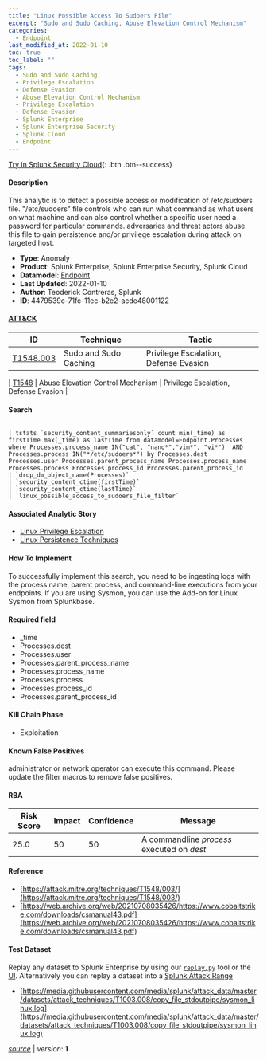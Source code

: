 ```yaml
---
title: "Linux Possible Access To Sudoers File"
excerpt: "Sudo and Sudo Caching, Abuse Elevation Control Mechanism"
categories:
  - Endpoint
last_modified_at: 2022-01-10
toc: true
toc_label: ""
tags:
  - Sudo and Sudo Caching
  - Privilege Escalation
  - Defense Evasion
  - Abuse Elevation Control Mechanism
  - Privilege Escalation
  - Defense Evasion
  - Splunk Enterprise
  - Splunk Enterprise Security
  - Splunk Cloud
  - Endpoint
---
```




[Try in Splunk Security Cloud](https://www.splunk.com/en_us/cyber-security.html){: .btn .btn--success}

#### Description

This analytic is to detect a possible access or modification of /etc/sudoers file. &#34;/etc/sudoers&#34; file controls who can run what command as what users on what machine and can also control whether a specific user need a password for particular commands.  adversaries and threat actors abuse this file to gain persistence and/or privilege escalation during attack on targeted host.

- **Type**: Anomaly
- **Product**: Splunk Enterprise, Splunk Enterprise Security, Splunk Cloud
- **Datamodel**: [Endpoint](https://docs.splunk.com/Documentation/CIM/latest/User/Endpoint)
- **Last Updated**: 2022-01-10
- **Author**: Teoderick Contreras, Splunk
- **ID**: 4479539c-71fc-11ec-b2e2-acde48001122


#### [ATT&CK](https://attack.mitre.org/)

| ID          | Technique   | Tactic         |
| ----------- | ----------- |--------------- |
| [T1548.003](https://attack.mitre.org/techniques/T1548/003/) | Sudo and Sudo Caching | Privilege Escalation, Defense Evasion |

| [T1548](https://attack.mitre.org/techniques/T1548/) | Abuse Elevation Control Mechanism | Privilege Escalation, Defense Evasion |

#### Search

```

| tstats `security_content_summariesonly` count min(_time) as firstTime max(_time) as lastTime from datamodel=Endpoint.Processes where Processes.process_name IN("cat", "nano*","vim*", "vi*")  AND Processes.process IN("*/etc/sudoers*") by Processes.dest Processes.user Processes.parent_process_name Processes.process_name Processes.process Processes.process_id Processes.parent_process_id 
| `drop_dm_object_name(Processes)` 
| `security_content_ctime(firstTime)` 
| `security_content_ctime(lastTime)` 
| `linux_possible_access_to_sudoers_file_filter`
```

#### Associated Analytic Story
* [Linux Privilege Escalation](/stories/linux_privilege_escalation)
* [Linux Persistence Techniques](/stories/linux_persistence_techniques)


#### How To Implement
To successfully implement this search, you need to be ingesting logs with the process name, parent process, and command-line executions from your endpoints. If you are using Sysmon, you can use the Add-on for Linux Sysmon from Splunkbase.

#### Required field
* _time
* Processes.dest
* Processes.user
* Processes.parent_process_name
* Processes.process_name
* Processes.process
* Processes.process_id
* Processes.parent_process_id


#### Kill Chain Phase
* Exploitation


#### Known False Positives
administrator or network operator can execute this command. Please update the filter macros to remove false positives.


#### RBA

| Risk Score  | Impact      | Confidence   | Message      |
| ----------- | ----------- |--------------|--------------|
| 25.0 | 50 | 50 | A commandline $process$ executed on $dest$ |




#### Reference

* [https://attack.mitre.org/techniques/T1548/003/](https://attack.mitre.org/techniques/T1548/003/)
* [https://web.archive.org/web/20210708035426/https://www.cobaltstrike.com/downloads/csmanual43.pdf](https://web.archive.org/web/20210708035426/https://www.cobaltstrike.com/downloads/csmanual43.pdf)



#### Test Dataset
Replay any dataset to Splunk Enterprise by using our [`replay.py`](https://github.com/splunk/attack_data#using-replaypy) tool or the [UI](https://github.com/splunk/attack_data#using-ui).
Alternatively you can replay a dataset into a [Splunk Attack Range](https://github.com/splunk/attack_range#replay-dumps-into-attack-range-splunk-server)

* [https://media.githubusercontent.com/media/splunk/attack_data/master/datasets/attack_techniques/T1003.008/copy_file_stdoutpipe/sysmon_linux.log](https://media.githubusercontent.com/media/splunk/attack_data/master/datasets/attack_techniques/T1003.008/copy_file_stdoutpipe/sysmon_linux.log)



[*source*](https://github.com/splunk/security_content/tree/develop/detections/endpoint/linux_possible_access_to_sudoers_file.yml) \| *version*: **1**